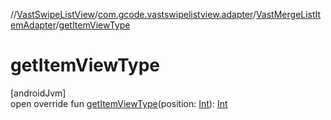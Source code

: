 //[VastSwipeListView](../../../index.md)/[com.gcode.vastswipelistview.adapter](../index.md)/[VastMergeListItemAdapter](index.md)/[getItemViewType](get-item-view-type.md)

# getItemViewType

[androidJvm]\
open override fun [getItemViewType](get-item-view-type.md)(position: [Int](https://kotlinlang.org/api/latest/jvm/stdlib/kotlin/-int/index.html)): [Int](https://kotlinlang.org/api/latest/jvm/stdlib/kotlin/-int/index.html)
